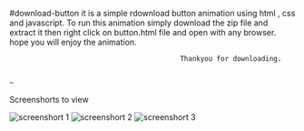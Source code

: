 #download-button
it is a simple rdownload button animation using html , css and javascript.
To run this animation simply download the zip file and extract it then right click on button.html file and open with any browser.
hope you will enjoy the animation.
                      
                                              Thankyou for downloading.                                                                        
                                                                                                        
                                                                                                          ~






Screenshorts to view


![screenshort 1](https://github.com/aman9113/download-btn/assets/92121302/e0cd6a5a-c8ae-4873-b77c-b31f93c9d5ac)
![screenshort 2](https://github.com/aman9113/download-btn/assets/92121302/906f709f-7ec9-437b-a693-7f2dfafa3af9)
![screenshort 3](https://github.com/aman9113/download-btn/assets/92121302/6cee7e95-02f3-48eb-a858-f42af085b414)
